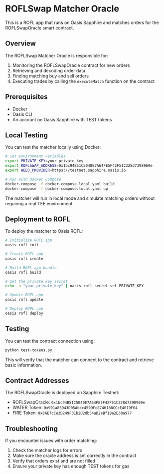 # ROFLSwap Matcher Oracle

This is a ROFL app that runs on Oasis Sapphire and matches orders for the ROFLSwapOracle smart contract.

## Overview

The ROFLSwap Matcher Oracle is responsible for:

1. Monitoring the ROFLSwapOracle contract for new orders
2. Retrieving and decoding order data
3. Finding matching buy and sell orders
4. Executing trades by calling the `executeMatch` function on the contract

## Prerequisites

- Docker
- Oasis CLI
- An account on Oasis Sapphire with TEST tokens

## Local Testing

You can test the matcher locally using Docker:

```bash
# Set environment variables
export PRIVATE_KEY=your_private_key
export ROFLSWAP_ADDRESS=0x1bc94B51C5040E7A64FE5F42F51C328d7398969e
export WEB3_PROVIDER=https://testnet.sapphire.oasis.io

# Run with Docker Compose
docker-compose -f docker-compose.local.yaml build
docker-compose -f docker-compose.local.yaml up
```

The matcher will run in local mode and simulate matching orders without requiring a real TEE environment.

## Deployment to ROFL

To deploy the matcher to Oasis ROFL:

```bash
# Initialize ROFL app
oasis rofl init

# Create ROFL app
oasis rofl create

# Build ROFL app bundle
oasis rofl build

# Set the private key secret
echo -n "your_private_key" | oasis rofl secret set PRIVATE_KEY -

# Update ROFL app
oasis rofl update

# Deploy ROFL app
oasis rofl deploy
```

## Testing

You can test the contract connection using:

```bash
python test-tokens.py
```

This will verify that the matcher can connect to the contract and retrieve basic information.

## Contract Addresses

The ROFLSwapOracle is deployed on Sapphire Testnet:

- ROFLSwapOracle: `0x1bc94B51C5040E7A64FE5F42F51C328d7398969e`
- WATER Token: `0x991a85943D05Abcc4599Fc8746188CCcE4019F04`
- FIRE Token: `0x8AE7cCe3D249F31b2D2db54aD2eBf1Ba2E30a977`

## Troubleshooting

If you encounter issues with order matching:

1. Check the matcher logs for errors
2. Make sure the oracle address is set correctly in the contract
3. Verify that orders exist and are not filled
4. Ensure your private key has enough TEST tokens for gas 